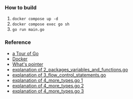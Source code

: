 ### How to build
1. `docker compose up -d`
2. `docker compose exec go sh`
3. `go run main.go`

### Reference
- [a Tour of Go](https://go-tour-jp.appspot.com/list)
- [Docker](https://www.engilaboo.com/go-docker/)
- [What's pointer](https://www.youtube.com/watch?v=Kh45nqpgPoc)
- [explanation of 2_packages_variables_and_functions.go](https://www.youtube.com/watch?v=a9bQQDX1Ssk&list=PLGqNraLKYNVdms74BI2pP2TMJI-K_7D9p&index=3)
- [explanation of 3_flow_control_statements.go](https://www.youtube.com/watch?v=5lhK4SVVGMc&list=PLGqNraLKYNVdms74BI2pP2TMJI-K_7D9p&index=4)
- [explanation of 4_more_types.go 1](https://www.youtube.com/watch?v=YHzKLJMghqY&list=PLGqNraLKYNVdms74BI2pP2TMJI-K_7D9p&index=5)
- [explanation of 4_more_types.go 2](https://www.youtube.com/watch?v=htJXUu0GL3w&list=PLGqNraLKYNVdms74BI2pP2TMJI-K_7D9p&index=6)
- [explanation of 4_more_types.go 3](https://www.youtube.com/watch?v=htJXUu0GL3w&list=PLGqNraLKYNVdms74BI2pP2TMJI-K_7D9p&index=7)
